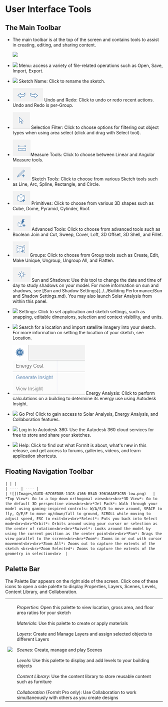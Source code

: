 # User Interface Tools

## The Main Toolbar

* The main toolbar is at the top of the screen and contains tools to assist in creating, editing, and sharing content.
    
    ![](Images/GUID-20BA4556-7083-4058-8F81-FAB82111F189-low.png)

* ![](Images/GUID-04A6C825-C1EB-4092-BEF6-9C20E9428677-low.png) Menu: access a variety of file-related operations such as Open, Save, Import, Export.
* ![](Images/GUID-5B0627B2-BA61-45D0-89CC-7B2A47E34A87-low.png) Sketch Name: Click to rename the sketch.
* ![](Images/GUID-850FD972-B1C0-4755-AB04-ED8CC0076754-low.png) Undo and Redo: Click to undo or redo recent actions. Undo and Redo is per-Group.
* ![](Images/GUID-F3BAC481-B10C-4CA3-B638-C2BF842C0209-low.png) Selection Filter: Click to choose options for filtering out object types when using area select (click and drag with Select tool).
* ![](Images/GUID-CB5D154A-CF6B-43A2-8BB5-77218F594BBD-low.png)Measure Tools: Click to choose between Linear and Angular Measure tools.
* ![](Images/GUID-5436C5D2-1662-4F0D-ACC6-4CAB5CF30E83-low.png) Sketch Tools: Click to choose from various Sketch tools such as Line, Arc, Spline, Rectangle, and Circle.
* ![](Images/GUID-CF6A4EA8-13E8-4BFA-B0FA-76B01F51B364-low.png) Primitives: Click to choose from various 3D shapes such as Cube, Dome, Pyramid, Cylinder, Roof.
* ![](Images/GUID-E44FD1BC-52E8-4515-B7DB-2697AF5F66A8-low.png) Advanced Tools: Click to choose from advanced tools such as Boolean Join and Cut, Sweep, Cover, Loft, 3D Offset, 3D Shell, and Fillet.
* ![](Images/GUID-703E56FE-819D-4A29-B086-301B024C60E1-low.png) Groups: Click to choose from Group tools such as Create, Edit, Make Unique, Ungroup, Ungroup All, and Flatten.
* ![](Images/GUID-6F10FAB3-B960-418F-88DC-17E12E352986-low.png) Sun and Shadows: Use this tool to change the date and time of day to study shadows on your model. For more information on sun and shadows, see [Sun and Shadow Settings](../../Building Performance/Sun and Shadow Settings.md). You may also launch Solar Analysis from within this panel.
* ![](Images/GUID-F12CB419-C270-4B9C-B3C9-5E5B4099B168-low.png) Settings: Click to set application and sketch settings, such as snapping, editable dimensions, selection and context visibility, and units.
* ![](Images/GUID-7EC051BA-7A0E-4049-A3D9-7860ECD98C86-low.png) Search for a location and import satellite imagery into your sketch. For more information on setting the location of your sketch, see [Location](../../Location.md).
* ![](Images/GUID-4B5571DF-D3B2-4693-85FF-5BED468431BB-low.png) Energy Analysis: Click to perform calculations on a building to determine its energy use using Autodesk Insight.
* ![](Images/GUID-C3E5ACB7-C969-4959-8978-3F9A9A2C4588-low.png) Go Pro! Click to gain access to Solar Analysis, Energy Analysis, and Collaboration features.
* ![](Images/GUID-1272E029-F99F-4F39-9571-8F3D0CE8FEF0-low.png) Log in to Autodesk 360: Use the Autodesk 360 cloud services for free to store and share your sketches.
* ![](Images/GUID-E5EC9B4D-7C13-44B7-ADBD-06798BE89B44-low.png) Help: Click to find out what FormIt is about, what's new in this release, and get access to forums, galleries, videos, and learn application shortcuts.

## Floating Navigation Toolbar 
    
    | | |
    | ---- | ---- |
    | ![](Images/GUID-67C6ED8B-13C8-4166-B54D-39616A8F3CB5-low.png)   |  *Top View*: Go to a top-down orthogonal view<br><br>*3D View*: Go to the default 3D perspective view<br><br>*Jet Pack*: Walk through your model using gaming-inspired controls: W/A/S/D to move around, SPACE to fly, Q/E/F to move up/down/fall to ground, SCROLL while moving to adjust speed, ESC to exit<br><br>*Select*: Puts you back into Select mode<br><br>*Orbit*: Orbits around using your cursor or selection as the center of rotation<br><br>*Swivel*: Looks around the model by using the current position as the center point<br><br>*Pan*: Drags the view parallel to the screen<br><br>*Zoom*: Zooms in or out with cursor movement<br><br>*Zoom All*: Zooms out to capture the extents of the sketch <br><br>*Zoom Selected*: Zooms to capture the extents of the geometry in selection<br>  |



## Palette Bar

The Palette Bar appears on the right side of the screen. Click one of these icons to open a side palette to display Properties, Layers, Scenes, Levels, Content Library, and Collaboration.

| | |
| ---- | ---- |
| ![](Images/GUID-39317707-97A9-46F2-B8A4-76115959890F-low.png)   |   <br>*Properties*: Open this palette to view location, gross area, and floor area ratios for your sketch<br><br>*Materials*: Use this palette to create or apply materials<br><br>*Layers*: Create and Manage Layers and assign selected objects to different Layers<br><br>*Scenes*: Create, manage and play Scenes<br><br>*Levels*: Use this palette to display and add levels to your building objects<br><br>*Content Library*: Use the content library to store reusable content such as furniture<br><br>*Collaboration* (FormIt Pro only): Use Collaboration to work simultaneously with others as you create designs<br>  |

